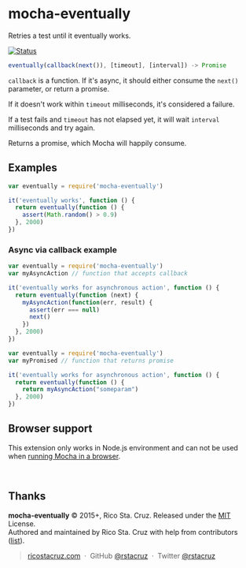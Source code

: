 # mocha-eventually

Retries a test until it eventually works.

[![Status](https://travis-ci.org/rstacruz/mocha-eventually.svg?branch=master)](https://travis-ci.org/rstacruz/mocha-eventually "See test builds")

```js
eventually(callback(next()), [timeout], [interval]) -> Promise
```

`callback` is a function. If it's async, it should either consume the `next()` parameter, or return a promise.

If it doesn't work within `timeout` milliseconds, it's considered a failure.

If a test fails and `timeout` has not elapsed yet, it will wait `interval` milliseconds and try again.

Returns a promise, which Mocha will happily consume.

## Examples

```js
var eventually = require('mocha-eventually')

it('eventually works', function () {
  return eventually(function () {
    assert(Math.random() > 0.9)
  }, 2000)
})
```

### Async via callback example

```js
var eventually = require('mocha-eventually')
var myAsyncAction // function that accepts callback

it('eventually works for asynchronous action', function () {
  return eventually(function (next) {
    myAsyncAction(function(err, result) {
      assert(err === null)
      next()
    })
  }, 2000)
})
```

```js
var eventually = require('mocha-eventually')
var myPromised // function that returns promise

it('eventually works for asynchronous action', function () {
  return eventually(function () {
    return myAsyncAction("someparam")
  }, 2000)
})
```

## Browser support

This extension only works in Node.js environment and can not be used when [running Mocha in a browser](https://mochajs.org#running-mocha-in-the-browser).

<br>

## Thanks

**mocha-eventually** © 2015+, Rico Sta. Cruz. Released under the [MIT] License.<br>
Authored and maintained by Rico Sta. Cruz with help from contributors ([list][contributors]).

> [ricostacruz.com](http://ricostacruz.com) &nbsp;&middot;&nbsp;
> GitHub [@rstacruz](https://github.com/rstacruz) &nbsp;&middot;&nbsp;
> Twitter [@rstacruz](https://twitter.com/rstacruz)

[MIT]: http://mit-license.org/
[contributors]: http://github.com/rstacruz/mocha-eventually/contributors
